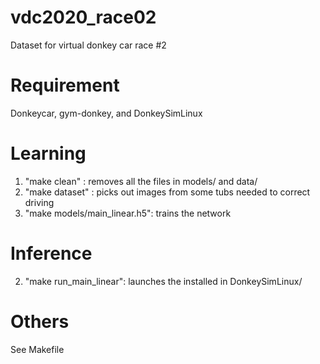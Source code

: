 # vdc2020_race02
Dataset for virtual donkey car race #2

# Requirement
Donkeycar, gym-donkey, and DonkeySimLinux

# Learning
1. "make clean" : removes all the files in models/ and data/ 
2. "make dataset" : picks out images from some tubs needed to correct driving
3. "make models/main_linear.h5": trains the network

# Inference
2. "make run_main_linear":  launches the installed in DonkeySimLinux/

# Others 
See Makefile
